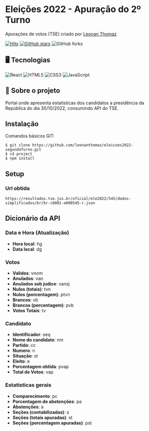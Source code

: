 # Eleições 2022 - Apuração do 2º Turno

Apurações de votos (TSE) criado por [Leonan Thomaz](https://leonanthomaz.vercel.app/)

[![Hits](https://hits.seeyoufarm.com/api/count/incr/badge.svg?url=https%3A%2F%2Fgithub.com%2Fleonanthomaz%2Feleicoes2022-segundoTurno&count_bg=%2379C83D&title_bg=%23555555&icon=tinder.svg&icon_color=%23E7E7E7&title=hits&edge_flat=false)](https://hits.seeyoufarm.com)
[![GitHub stars](https://img.shields.io/github/stars/leonanthomaz/eleicoes2022-segundoTurno?style=social)](https://github.com/login?return_to=%leonanthomaz%eleicoes2022-segundoTurno) 
![GitHub forks](https://img.shields.io/github/forks/leonanthomaz/eleicoes2022-segundoTurno?style=social) 

## 🖥️ Tecnologias

![React](https://img.shields.io/badge/React-20232A?style=for-the-badge&logo=react&logoColor=61DAFB)
![HTML5](https://img.shields.io/badge/HTML5-E34F26?style=for-the-badge&logo=html5&logoColor=white)
![CSS3](https://img.shields.io/badge/CSS3-1572B6?style=for-the-badge&logo=css3&logoColor=white)
![JavaScript](https://img.shields.io/badge/JavaScript-F7DF1E?style=for-the-badge&logo=javascript&logoColor=black)

## 🚀 Sobre o projeto

Portal onde apresenta estatísticas dos candidatos a presidência da República do dia 30/10/2022, consumindo API do TSE.

## Instalação

Comandos básicos GIT:

```
$ git clone https://github.com/leonanthomaz/eleicoes2022-segundoTurno.git
$ cd project
$ npm install
```

## Setup

### Url obtida
```
https://resultados.tse.jus.br/oficial/ele2022/545/dados-simplificados/br/br-c0001-e000545-r.json

```

## Dicionário da API

### Data e Hora (Atualização)
- <b>Hora local</b>: hg  
- <b>Data local</b>: dg 

### Votos
- <b>Validos</b>: vnom
- <b>Anulados</b>: van
- <b>Anulados sob judice</b>: vansj
- <b>Nulos (totais)</b>: tvn
- <b>Nulos (porcentagem)</b>: ptvn
- <b>Brancos</b>: vb
- <b>Brancos (porcentagem)</b>: pvb
- <b>Votos Totais</b>: tv

### Candidato
- <b>Identificador</b>: seq
- <b>Nome do candidato</b>: nm
- <b>Partido</b>: cc
- <b>Numero</b>: n
- <b>Situação</b>: st
- <b>Eleito</b>: e
- <b>Porcentagem obtida</b>: pvap
- <b>Total de Votos</b>: vap

### Estatisticas gerais
- <b>Comparecimento</b>: pc
- <b>Porcentagem de abstenções</b>: pa
- <b>Abstenções</b>: a
- <b>Seções (contabilizadas)</b>: s
- <b>Seções (totais apuradas)</b>: st
- <b>Seções (porcentagem apuradas)</b>: pst




